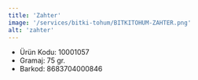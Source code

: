 ```yaml
---
title: 'Zahter'
image: '/services/bitki-tohum/BITKITOHUM-ZAHTER.png'
alt: 'zahter'
---
```


* Ürün Kodu: 10001057 
* Gramaj: 75 gr. 
* Barkod: 8683704000846